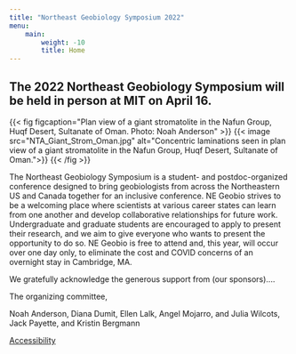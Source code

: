 ```yaml
---
title: "Northeast Geobiology Symposium 2022"
menu:
    main:
        weight: -10
        title: Home
---
```


## The 2022 Northeast Geobiology Symposium will be held in person at MIT on **April 16**. ##

{{< fig figcaption="Plan view of a giant stromatolite in the Nafun Group, Huqf Desert, Sultanate of Oman. Photo: Noah Anderson" >}}
{{< image src="NTA_Giant_Strom_Oman.jpg" alt="Concentric laminations seen in plan view of a giant stromatolite in the Nafun Group, Huqf Desert, Sultanate of Oman.">}}
{{< /fig >}}

The Northeast Geobiology Symposium is a student- and postdoc-organized conference designed to bring geobiologists from across the Northeastern US and Canada together for an inclusive conference. NE Geobio strives to be a welcoming place where scientists at various career states can learn from one another and develop collaborative relationships for future work. Undergraduate and graduate students are encouraged to apply to present their research, and we aim to give everyone who wants to present the opportunity to do so. NE Geobio is free to attend and, this year, will occur over one day only, to eliminate the cost and COVID concerns of an overnight stay in Cambridge, MA.

We gratefully acknowledge the generous support from (our sponsors)....

The organizing committee,

Noah Anderson, Diana Dumit, Ellen Lalk, Angel Mojarro, and Julia Wilcots, Jack Payette, and Kristin Bergmann

<footer>
 <a href="https://accessibility.mit.edu">Accessibility</a>
</footer>
